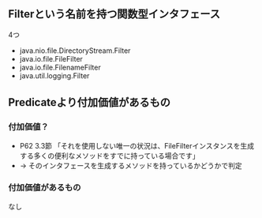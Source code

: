 Filterという名前を持つ関数型インタフェース
----------------------------------

4つ

* java.nio.file.DirectoryStream.Filter<T>
* java.io.file.FileFilter
* java.io.file.FilenameFilter
* java.util.logging.Filter

Predicate<T>より付加価値があるもの
-------------------------------

### 付加価値？

* P62 3.3節 「それを使用しない唯一の状況は、FileFilterインスタンスを生成する多くの便利なメソッドをすでに持っている場合です」
* -> そのインタフェースを生成するメソッドを持っているかどうかで判定

### 付加価値があるもの

なし
